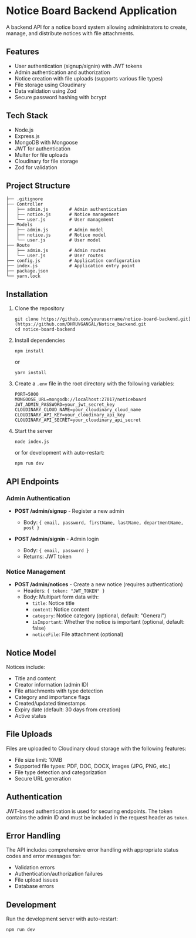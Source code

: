 # Notice Board Backend Application

A backend API for a notice board system allowing administrators to create, manage, and distribute notices with file attachments.

## Features

- User authentication (signup/signin) with JWT tokens
- Admin authentication and authorization
- Notice creation with file uploads (supports various file types)
- File storage using Cloudinary
- Data validation using Zod
- Secure password hashing with bcrypt

## Tech Stack

- Node.js
- Express.js
- MongoDB with Mongoose
- JWT for authentication
- Multer for file uploads
- Cloudinary for file storage
- Zod for validation

## Project Structure

```
├── .gitignore
├── Controller
│   ├── admin.js        # Admin authentication
│   ├── notice.js       # Notice management
│   └── user.js         # User management 
├── Models
│   ├── admin.js        # Admin model
│   ├── notice.js       # Notice model
│   └── user.js         # User model
├── Route
│   ├── admin.js        # Admin routes 
│   └── user.js         # User routes
├── config.js           # Application configuration
├── index.js            # Application entry point
├── package.json
└── yarn.lock
```

## Installation

1. Clone the repository
   ```
   git clone https://github.com/yourusername/notice-board-backend.git](https://github.com/DHRUVGANGAL/Notice_backend.git
   cd notice-board-backend
   ```

2. Install dependencies
   ```
   npm install
   ```
   or
   ```
   yarn install
   ```

3. Create a `.env` file in the root directory with the following variables:
   ```
   PORT=5000
   MONGOOSE_URL=mongodb://localhost:27017/noticeboard
   JWT_ADMIN_PASSWORD=your_jwt_secret_key
   CLOUDINARY_CLOUD_NAME=your_cloudinary_cloud_name
   CLOUDINARY_API_KEY=your_cloudinary_api_key
   CLOUDINARY_API_SECRET=your_cloudinary_api_secret
   ```

4. Start the server
   ```
   node index.js
   ```
   or for development with auto-restart:
   ```
   npm run dev
   ```

## API Endpoints

### Admin Authentication

- **POST /admin/signup** - Register a new admin
  - Body: `{ email, password, firstName, lastName, departmentName, post }`
  
- **POST /admin/signin** - Admin login
  - Body: `{ email, password }`
  - Returns: JWT token

### Notice Management

- **POST /admin/notices** - Create a new notice (requires authentication)
  - Headers: `{ token: "JWT_TOKEN" }`
  - Body: Multipart form data with:
    - `title`: Notice title
    - `content`: Notice content
    - `category`: Notice category (optional, default: "General")
    - `isImportant`: Whether the notice is important (optional, default: false)
    - `noticeFile`: File attachment (optional)

## Notice Model

Notices include:
- Title and content
- Creator information (admin ID)
- File attachments with type detection
- Category and importance flags
- Created/updated timestamps
- Expiry date (default: 30 days from creation)
- Active status

## File Uploads

Files are uploaded to Cloudinary cloud storage with the following features:
- File size limit: 10MB
- Supported file types: PDF, DOC, DOCX, images (JPG, PNG, etc.)
- File type detection and categorization
- Secure URL generation

## Authentication

JWT-based authentication is used for securing endpoints. The token contains the admin ID and must be included in the request header as `token`.

## Error Handling

The API includes comprehensive error handling with appropriate status codes and error messages for:
- Validation errors
- Authentication/authorization failures
- File upload issues
- Database errors

## Development

Run the development server with auto-restart:
```
npm run dev
```
